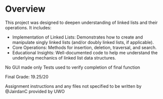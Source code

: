 # Overview
This project was designed to deepen understanding of linked lists and their operations. It includes:

- Implementation of Linked Lists: Demonstrates how to create and manipulate singly linked lists (and/or doubly linked lists, if applicable).
- Core Operations: Methods for insertion, deletion, traversal, and search.
- Educational Insights: Well-documented code to help me understand the underlying mechanics of linked list data structures.

No GUI made only Tests used to verify completion of final function

Final Grade: 19.25/20

Assignment instructions and any files not specified to be written by @JairdanC provided by UWO
